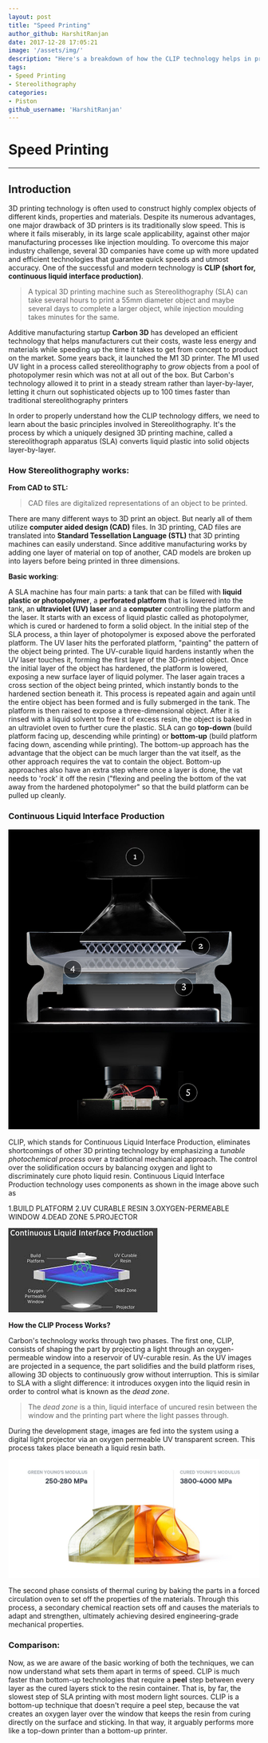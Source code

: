 ```yaml
---
layout: post
title: "Speed Printing"
author_github: HarshitRanjan
date: 2017-12-28 17:05:21
image: '/assets/img/'
description: "Here's a breakdown of how the CLIP technology helps in printing faster than the conventional stereolithographic printers"
tags:
- Speed Printing
- Stereolithography
categories:
- Piston
github_username: 'HarshitRanjan'
---	
```

# Speed Printing
----
## Introduction
 3D printing technology is often used to construct highly complex objects of different kinds, properties and materials. Despite its numerous advantages, one major drawback of 3D printers is its traditionally slow speed. This is where it fails miserably, in its large scale applicability, against other major manufacturing processes like injection moulding. To overcome this major industry challenge, several 3D companies have come up with more updated and efficient technologies that guarantee quick speeds and utmost accuracy. One of the successful and modern technology is **CLIP (short for, continuous liquid interface production)**.

>A typical 3D printing machine such as Stereolithography (SLA) can take several hours to print a 55mm diameter object and maybe several days to complete a larger object, while injection moulding takes minutes for the same.

Additive manufacturing startup **Carbon 3D** has developed an efficient technology that helps manufacturers cut their costs, waste less energy and materials while speeding up the time it takes to get from concept to product on the market. Some years back, it launched the M1 3D printer. The M1 used UV light in a process called stereolithography to *grow* objects from a pool of photopolymer resin which was not at all out of the box. But Carbon's technology allowed it to print in a steady stream rather than layer-by-layer, letting it churn out sophisticated objects up to 100 times faster than traditional stereolithography printers

In order to properly understand how the CLIP technology differs, we need to learn about the basic principles involved in Stereolithography. It's the process by which a uniquely designed 3D printing machine, called a stereolithograph apparatus (SLA) converts liquid plastic into solid objects layer-by-layer.

### How Stereolithography works: 

**From CAD to STL:**

>CAD files are digitalized representations of an object to be printed. 

There are many different ways to 3D print an object. But nearly all of them utilize **computer aided design (CAD)** files. In 3D printing, CAD files are translated into **Standard Tessellation Language (STL)** that 3D printing machines can easily understand. Since additive manufacturing works by adding one layer of material on top of another, CAD models are broken up into layers before being printed in three dimensions.

**Basic working**:

A SLA machine has four main parts: a tank that can be filled with **liquid plastic or photopolymer**, a **perforated platform** that is lowered into the tank, an **ultraviolet (UV) laser** and a **computer** controlling the platform and the laser. It starts with an excess of liquid plastic called as photopolymer, which is cured or hardened to form a solid object.  In the initial step of the SLA process, a thin layer of photopolymer is exposed above the perforated platform. The UV laser hits the perforated platform, "painting" the pattern of the object being printed. The UV-curable liquid hardens instantly when the UV laser touches it, forming the first layer of the 3D-printed object. Once the initial layer of the object has hardened, the platform is lowered, exposing a new surface layer of liquid polymer. The laser again traces a cross section of the object being printed, which instantly bonds to the hardened section beneath it. This process is repeated again and again until the entire object has been formed and is fully submerged in the tank. The platform is then raised to expose a three-dimensional object. After it is rinsed with a liquid solvent to free it of excess resin, the object is baked in an ultraviolet oven to further cure the plastic. 
SLA can go **top-down** (build platform facing up, descending while printing) or **bottom-up** (build platform facing down, ascending while printing). The bottom-up approach has the advantage that the object can be much larger than the vat itself, as the other approach requires the vat to contain the object. Bottom-up approaches also have an extra step where once a layer is done, the vat needs to 'rock' it off the resin ("flexing and peeling the bottom of the vat away from the hardened photopolymer" so that the build platform can be pulled up cleanly.

### Continuous Liquid Interface Production

![CLIP](/blog/assets/img/Speed-Printing/image1.jpg)


CLIP, which stands for Continuous Liquid Interface Production, eliminates shortcomings of other 3D printing technology by emphasizing a *tunable photochemical process* over a traditional mechanical approach. The control over the solidification occurs by balancing oxygen and light to discriminately cure photo liquid resin. Continuous Liquid Interface Production technology uses components as shown in the image above such as

  1.BUILD PLATFORM
  2.UV CURABLE RESIN
  3.OXYGEN-PERMEABLE WINDOW
  4.DEAD ZONE 
  5.PROJECTOR

![CLIP](/blog/assets/img/Speed-Printing/image2.jpg)

**How the CLIP Process Works?**

Carbon's technology works through two phases. The first one, CLIP, consists of shaping the part by projecting a light through an oxygen-permeable window into a reservoir of UV-curable resin. As the UV images are projected in a sequence, the part solidifies and the build platform rises, allowing 3D objects to continuously grow without interruption. This is similar to SLA with a slight difference: it introduces oxygen into the liquid resin in order to control what is known as the *dead zone*. 

>The *dead zone* is a thin, liquid interface of uncured resin between the window and the printing part where the light passes through. 

During the development stage, images are fed into the system using a digital light projector via an oxygen permeable UV transparent screen. This process takes place beneath a liquid resin bath. 

![CLIP](/blog/assets/img/Speed-Printing/image3.jpg)

The second phase consists of thermal curing by baking the parts in a forced circulation oven to set off the properties of the materials. Through this process, a secondary chemical reaction sets off and causes the materials to adapt and strengthen, ultimately achieving desired engineering-grade mechanical properties.

### Comparison:
Now, as we are aware of the basic working of both the techniques, we can now understand what sets them apart in terms of speed. CLIP is much faster than bottom-up technologies that require a **peel** step between every layer as the cured layers stick to the resin container. That is, by far, the slowest step of SLA printing with most modern light sources. CLIP is a bottom-up technique that doesn't require a peel step, because the vat creates an oxygen layer over the window that keeps the resin from curing directly on the surface and sticking. In that way, it arguably performs more like a top-down printer than a bottom-up printer. 


